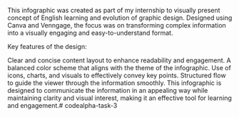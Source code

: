 This infographic was created as part of my internship to visually present concept of English learning and evolution of graphic design. Designed using Canva and Venngage, the focus was on transforming complex information into a visually engaging and easy-to-understand format.

Key features of the design:

Clear and concise content layout to enhance readability and engagement.
A balanced color scheme that aligns with the theme of the infographic.
Use of icons, charts, and visuals to effectively convey key points.
Structured flow to guide the viewer through the information smoothly.
This infographic is designed to communicate the information in an appealing way while maintaining clarity and visual interest, making it an effective tool for learning and engagement.# codealpha-task-3
